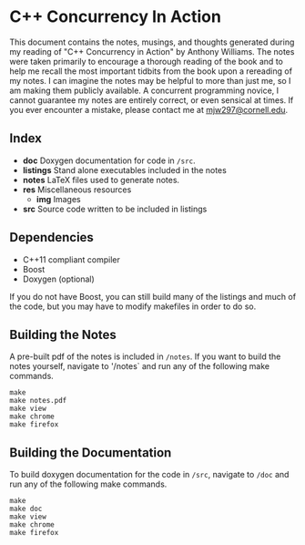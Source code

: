 # C++ Concurrency In Action #
This document contains the notes, musings, and thoughts generated during my
reading of "C++ Concurrency in Action" by Anthony Williams. The notes were
taken primarily to encourage a thorough reading of the book and to help me
recall the most important tidbits from the book upon a rereading of my notes. I
can imagine the notes may be helpful to more than just me, so I am making them
publicly available. A concurrent programming novice, I cannot guarantee my
notes are entirely correct, or even sensical at times. If you ever encounter a
mistake, please contact me at mjw297@cornell.edu.

## Index ##
- **doc** Doxygen documentation for code in `/src`.
- **listings** Stand alone executables included in the notes
- **notes** LaTeX files used to generate notes.
- **res** Miscellaneous resources
    - **img** Images
- **src** Source code written to be included in listings

## Dependencies ##
- C++11 compliant compiler
- Boost
- Doxygen (optional)

If you do not have Boost, you can still build many of the listings and much of
the code, but you may have to modify makefiles in order to do so.

## Building the Notes ##
A pre-built pdf of the notes is included in `/notes`. If you want to build the
notes yourself, navigate to '/notes` and run any of the following make commands.

    make
    make notes.pdf
    make view
    make chrome
    make firefox

## Building the Documentation ##
To build doxygen documentation for the code in `/src`, navigate to `/doc` and
run any of the following make commands.

    make
    make doc
    make view
    make chrome 
    make firefox
